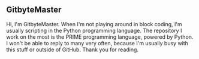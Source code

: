 ## GitbyteMaster
Hi, I'm GitbyteMaster. When I'm not playing around in block coding, I'm usually scripting in the Python programming language. The repository I work on the most is the PRIME programming language, powered by Python. I won't be able to reply to many very often, because I'm usually busy with this stuff or outside of GitHub. Thank you for reading.
